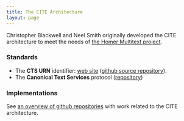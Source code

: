 ```yaml
---
title: The CITE Architecture
layout: page
---
```


Christopher Blackwell and Neel Smith originally developed the CITE architecture to meet the needs of [the Homer Multitext project](http://www.homermultitext.org).


### Standards ###


- The **CTS URN** identifier:  [web site](http://cite-architecture.github.io/ctsurn_spec/) ([github source repository](https://github.com/cite-architecture/ctsurn_spec)).
- The **Canonical Text Services** protocol ([repository](https://github.com/cite-architecture/cts_spec))



### Implementations ###


See [an overview of github repositories](repos) with work related to the CITE architecture.
